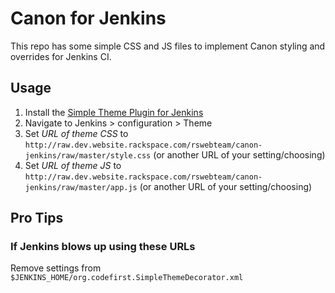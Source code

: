 # Canon for Jenkins

This repo has some simple CSS and JS files to implement Canon styling and overrides for Jenkins CI.

## Usage

1. Install the [Simple Theme Plugin for Jenkins](https://wiki.jenkins-ci.org/display/JENKINS/Simple+Theme+Plugin)
2. Navigate to Jenkins > configuration > Theme
3. Set _URL of theme CSS_ to `http://raw.dev.website.rackspace.com/rswebteam/canon-jenkins/raw/master/style.css` (or another URL of your setting/choosing)
4. Set _URL of theme JS_ to `http://raw.dev.website.rackspace.com/rswebteam/canon-jenkins/raw/master/app.js` (or another URL of your setting/choosing)

## Pro Tips

### If Jenkins blows up using these URLs

Remove settings from `$JENKINS_HOME/org.codefirst.SimpleThemeDecorator.xml`